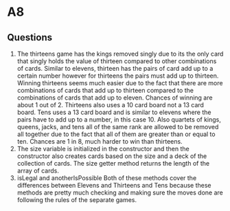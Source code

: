 # A8  
## Questions  
1. The thirteens game has the kings removed singly due to its the only card that singly holds the value of thirteen compared to other combinations of cards. Similar to elevens, thirteen has the pairs of card add up to a certain number however for thirteens the pairs must add up to thirteen. Winning thirteens seems much easier due to the fact that there are more combinations of cards that add up to thirteen compared to the combinations of cards that add up to eleven. Chances of winning are about 1 out of 2.  Thirteens also uses a 10 card board not a 13 card board.
Tens uses a 13 card board and is similar to elevens where the pairs have to add up to a number, in this case 10. Also quartets of kings, queens, jacks, and tens all of the same rank are allowed to be removed all together due to the fact that all of them are greater than or equal to ten. Chances are 1 in 8, much harder to win than thirteens.   
2. The size variable is initialized in the constructor and then the constructor also creates cards based on the size and a deck of the collection of cards. The size getter method returns the length of the array of cards.  
3. isLegal and anotherIsPossible
Both of these methods cover the differences between Elevens and Thirteens and Tens because these methods are pretty much checking and making sure the moves done are following the rules of the separate games. 